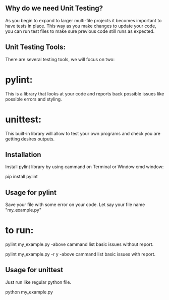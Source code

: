 ## Why do we need Unit Testing?
As you begin to expand to larger multi-file projects it becomes important to have tests in place.
This way as you make changes to update your code, you can run test files to make sure previous code still runs as expected.

## Unit Testing Tools:
There are several testing tools, we will focus on two:

# pylint: 
This is a library that looks at your code and reports back possible issues like possible errors and styling.

# unittest:
This built-in library will allow to test your own programs and check you are getting desires outputs.


## Installation
Install pylint library by using cammand on Terminal or Window cmd window:

pip install pylint


## Usage for pylint

Save your file with some error on your code. Let say your file name "my_example.py"

# to run:
pylint my_example.py 
-above cammand list basic issues without report.
   
pylint my_example.py -r y
-above cammand list basic issues with report.

## Usage for unittest
Just run like regular python file.

python my_example.py



  



 
